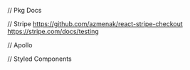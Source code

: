 // Pkg Docs

// Stripe
https://github.com/azmenak/react-stripe-checkout
https://stripe.com/docs/testing

// Apollo

// Styled Components